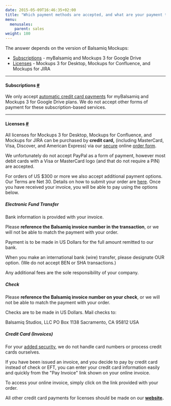 ```yaml
---
date: 2015-05-09T16:46:35+02:00
title: "Which payment methods are accepted, and what are your payment terms?"
menu:
  menusales:
    parent: sales
weight: 180
---
```


The answer depends on the version of Balsamiq Mockups:

*   [Subscriptions](#subscriptions) - myBalsamiq and Mockups 3 for Google Drive
*   [Licenses](#licenses) - Mockups 3 for Desktop, Mockups for Confluence, and Mockups for JIRA

* * *

#### Subscriptions [#](#subscriptions)

We only accept [automatic credit card payments](http://support.balsamiq.com/customer/portal/articles/127484) for myBalsamiq and Mockups 3 for Google Drive plans. We do not accept other forms of payment for these subscription-based services. 

* * *

#### Licenses [#](#licenses)

All licenses for Mockups 3 for Desktop, Mockups for Confluence, and Mockups for JIRA can be purchased by **credit card,** (including MasterCard, Visa, Discover, and American Express) via our [secure](http://support.balsamiq.com/customer/portal/articles/1629092) online [order form](https://balsamiq.com/buy/).

We unfortunately do not accept PayPal as a form of payment, however most debit cards with a Visa or MasterCard logo (and that do not require a PIN) are accepted.

For orders of US $300 or more we also accept additional payment options. Our Terms are Net 30\. Details on how to submit your order are [here](http://support.balsamiq.com/customer/portal/articles/127484). Once you have received your invoice, you will be able to pay using the options below.

##### Electronic Fund Transfer

Bank information is provided with your invoice.

Please **reference the Balsamiq invoice number in the transaction**, or we will not be able to match the payment with your order.

Payment is to be made in US Dollars for the full amount remitted to our bank.

When you make an international bank (wire) transfer, please designate OUR option. (We do not accept BEN or SHA transactions.)

Any additional fees are the sole responsibility of your company.

##### Check

Please **reference the Balsamiq invoice number on your check**, or we will not be able to match the payment with your order.

Checks are to be made in US Dollars. Mail checks to:

Balsamiq Studios, LLC
PO Box 1138
Sacramento, CA 95812
USA

##### Credit Card (Invoices)

For your [added security](http://support.balsamiq.com/customer/portal/articles/1629092), we do not handle card numbers or process credit cards ourselves.

If you have been issued an invoice, and you decide to pay by credit card instead of check or EFT, you can enter your credit card information easily and quickly from the "Pay Invoice" link shown on your online invoice.

To access your online invoice, simply click on the link provided with your order.

All other credit card payments for licenses should be made on our **[website](https://balsamiq.com/buy/).**